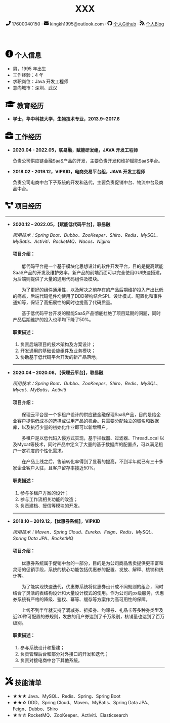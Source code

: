 <div style="text-align:center">
     <h1>XXX</h1>
     <div>
         <span>
             <img src="phone-solid.svg" width="15px">
             17600040150
         </span>
         ·
         <span>
             <img src="envelope-solid.svg" width="15px">
             kingkh1995@outlook.com
         </span>
         ·
         <span>
             <img src="github-brands.svg" width="15px">
             <a href="https://github.com/kingkh1995">个人Github</a>
         </span>
         ·
         <span>
             <img src="rss-solid.svg" width="15px">
             <a href="https://kingkh1995.github.io/blog/">个人Blog</a>
         </span>
     </div>
     <h3>&emsp;</h3>
 </div>

## <img src="info-circle-solid.svg" width="25px"> 个人信息

- 男，1995 年出生
- 工作经验：4 年
- 求职岗位：Java 开发工程师
- 意向城市：深圳、武汉

## <img src="graduation-cap-solid.svg" width="32px"> 教育经历

- **学士，华中科技大学，生物技术专业，2013.9~2017.6**

## <img src="briefcase-solid.svg" width="25px"> 工作经历

- **2020.04 - 2022.05，联易融，赋能研发组，JAVA 开发工程师**

  负责公司供应链金融SaaS产品的开发，主要负责开发和维护赋能SaaS平台。

- **2018.02 - 2019.12，VIPKID，电商交易平台组，JAVA 开发工程师**

  负责公司电商中台下子系统的开发和迭代，主要负责促销中台、物流中台及商品中台。

## <img src="project-diagram-solid.svg" width="25px"> 项目经历

  ***

- **2020.12 – 2022.05，【赋能低代码平台】，联易融**

  *所用技术：Spring Boot、Dubbo、ZooKeeper、Shiro、Redis、MySQL、MyBatis、Activiti、RocketMQ、Nacos、Niginx*

  #### **项目介绍：**
  &emsp;&emsp;低代码平台是一个基于模块化思想设计的软件开发平台，目的是提高赋能SaaS产品的开发及维护效率，新产品的前端页面可以完全使用GUI快速搭建，为后端则提供了大量的通用代码组件及模块。

  &emsp;&emsp;为了更好的组件通用性，以及解决之前存在的产品后期维护投入产出比低的痛点，后端代码组件均使用了DDD架构结合SPI、设计模式、配置化和事件通知等，保证了高拓展性的同时也提高了代码质量。

  &emsp;&emsp;基于低代码平台开发的赋能SaaS产品彻底杜绝了项目延期的问题，同时产品后期维护的投入也平均下降了50%。

  #### **职责描述：**
  1. 负责后端项目的技术架构及方案设计；
  2. 开发通用的基础设施组件及业务模块；
  3. 协助基于低代码平台开发的新产品落地。

  ***

- **2020.04 – 2020.08，【保理云平台】，联易融**

  *所用技术：Spring Boot、Dubbo、ZooKeeper、Shiro、Redis、MySQL、Mycat、MyBatis、Activiti*

  #### **项目介绍：**
  &emsp;&emsp;保理云平台是一个多租户设计的供应链金融保理SaaS产品，目的是给企业客户提供低成本的选择或试用产品的机会。只需要分配独立的域名和数据库，以及执行少量的初始化作业即可以新增租户。

  &emsp;&emsp;多租户是以低代码入侵方式实现，基于拦截器、过滤器、ThreadLocal 以及Mycat等技术，同时产品中定义了大量的基于数据库的配置点，可以满足租户一定程度的个性化需求。

  &emsp;&emsp;在产品上线之后，售前转化率得到了显著的提高，不到半年就已有三十多家企业客户入驻，且客户留存率接近50%。

  #### **职责描述：**
  1.	参与多租户方案的设计；
  2.	参与工作流相关功能的改造；
  3.	负责建档、授信等模块的开发。

  ***

- **2018.10 – 2019.12，【优惠券系统】，VIPKID**

  *所用技术：Maven、Spring Cloud、Eureka、Feign、Redis、MySQL、Spring Data JPA、RocketMQ*

  #### **项目介绍：**
  
  &emsp;&emsp;优惠券系统属于促销中台的一部分，目的是为公司商品售卖提供更丰富和灵活的促销手段，系统的核心功能包括优惠券的配置、发放、解释、核销和统计等。
  
  &emsp;&emsp;为了能实现快速迭代，优惠券系统将优惠券设计成不同规则的组合，同时结合了灵活的表结构设计和大量设计模式的使用。作为公司的px级服务，优惠券系统有严格的降级、鉴权、幂等、缓存等方案作为高可用性的保障。

  &emsp;&emsp;上线不到半年就支持了满减券、折扣券、约课券、礼品卡等多种券类型及近20种可配置的券规则，发放的用户券达到了千万级别，核销量也达到了百万级别。

  #### **职责描述：**
  1. 参与系统设计和搭建；
  2. 负责管理后台和部分对外接口的开发和迭代；
  3. 负责对接电商中台下其他系统。

  ***

## <img src="tools-solid.svg" width="25px"> 技能清单
- ★★★ Java、MySQL、Redis、Spring、Spring Boot
- ★★☆ DDD、Spring Cloud、Maven、MyBatis、Spring Data JPA、Feign、Dubbo、Shiro
- ★☆☆ RocketMQ、ZooKeeper、Activiti、Elasticsearch